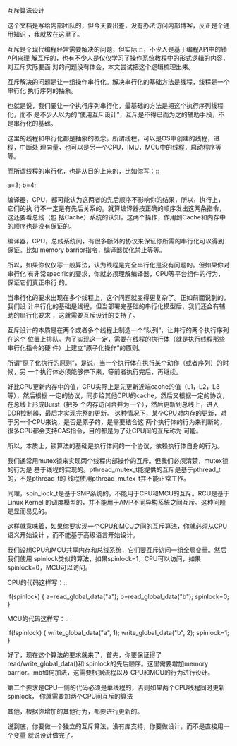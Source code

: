     
互斥算法设计

这个文档是写给内部团队的，但今天要出差，没有办法访问内部博客，反正是个通用知识
，我就放在这里了。

互斥是个现代编程经常需要解决的问题，但实际上，不少人是基于编程API中的锁API来理
解互斥的，也有不少人是仅仅学习了操作系统教程中的形式逻辑的内容，对互斥实际要面
对的问题没有体会，本文尝试把这个逻辑梳理出来。

互斥解决的问题是让一组操作串行化。解决串行化的基础方法是线程，线程是一个串行化
执行序列的抽象。

也就是说，我们要让一个执行序列串行化，最基础的方法是把这个执行序列线程化，而不
是不少人以为的“使用互斥设计”，互斥是不得已而为之的辅助手段，不是串行化的基础。

这里的线程和串行化都是抽象的概念。所谓线程，可以是OS中创建的线程，进程，中断处
理向量，也可以是另一个CPU，IMU，MCU中的线程，启动程序等等。

而所谓线程的串行化，也是从目的上来的，比如你写：::

  a=3;
  b=4;

编译器，CPU，都可能认为这两者的先后顺序不影响你的结果，所以，执行上， 它们的执
行不一定是有先后关系的。就算编译器按正确的顺序发出这两条指令，这还要看总线（包
括Cache）系统的认知，这两个操作，作用到Cache和内存中的顺序也是没有保证的。

编译器，CPU，总线系统间，有很多额外的协议来保证你所需的串行化可以得到保证。比如
memory barrior指令，编译器优化禁止等等。

所以，如果你仅仅写一般算法，认为线程是完全串行化是没有问题的。但如果你对串行化
有非常specific的要求，你就必须理解编译器，CPU等平台组件的行为，保证它们真正串行
的。

当串行化的要求出现在多个线程上，这个问题就变得更复杂了。正如前面说到的，我们设
计串行化的基础是线程，但当部署完基础的串行化模型后，我们还会有辅助的串行化要求
，这就需要互斥设计的支持了。

互斥设计的本质是在两个或者多个线程上制造一个“队列”，让并行的两个执行序列在这个
位置上排队。为了实现这一定，需要在线程的执行体（就是执行线程那些串行化指令的硬
件）上建立“原子化操作”的原则。

所谓“原子化执行的原则”，是说，当一个执行体在执行某个动作（或者序列）的时候，另
一个执行体必须能够停下来，等前者执行完后，再继续。

好比CPU更新内存中的值，CPU实际上是先更新近端cache的值（L1，L2，L3等），然后根据
一定的协议，同步给其他CPU的cache，然后又根据一定的协议，在总线上形成Burst（把多
个内存访问合并为一个），然后更新到总线上，进入DDR控制器，最后才实现完整的更新。
这种情况下，某个CPU对内存的更新，对于另一个CPU来说，是否是原子的，是需要结合这
两个执行体的行为来判断的，很多CPU都会支持CAS指令，目的都是为了让CPU间的互斥称为
可能。

所以，本质上，锁算法的基础是执行体间的一个协议，依赖执行体自身的行为。

我们通常用mutex锁来实现两个线程内部操作的互斥。但我们必须清楚，mutex锁的行为是
基于线程的实现的。pthread_mutex_t能提供的互斥是基于pthread_t的，不是pthread_t的
线程使用pthread_mutex_t并不能正常工作。

同理，spin_lock_t是基于SMP系统的，不能用于CPU和MCU的互斥。RCU是基于Linux Kernel
的调度模型的，并不能用于AMP不同异构系统之间互斥。这种问题是显而易见的。

这样就意味着，如果你要实现一个CPU和MCU之间的互斥算法，你就必须从CPU语义开始设计
，而不能基于高级语言开始设计。

我们设想CPU和MCU共享内存和总线系统，它们要互斥访问一组全局变量。然后我们使用
spinlock类似的算法，如果spinlock=1，CPU可以访问，如果spinlock=0，MCU可以访问。

CPU的代码这样写：::

  if(spinlock)  {
  a=read_global_data("a");
  b=read_global_data("b");
  spinlock=0;
  }

MCU的代码这样写：::

  if(!spinlock) {
  write_global_data("a", 1);
  write_global_data("b", 2);
  spinlock=1;
  }

好了，现在这个算法的要求就来了，首先，你要保证得了read/write_global_data()和
spinlock的先后顺序。这里需要增加memory barrior。mb如何加法，这需要根据流程以及
CPU和MCU的行为进行设计。

第二个要求是CPU一侧的代码必须是单线程的，否则如果两个CPU线程同时更新spinlock，
你就需要加两个CPU间互斥的算法

其他，根据你增加的其他行为，都要进行更新的。
  
说到底，你要做一个独立的互斥算法，没有库支持，你要做设计，而不是直接用一个变量
就说设计做完了。
